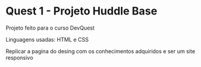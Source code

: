 # Quest 1 - Projeto Huddle Base

Projeto feito para o curso DevQuest

Linguagens usadas: HTML e CSS

Replicar a pagina do desing com os conhecimentos adquiridos e ser um site responsivo